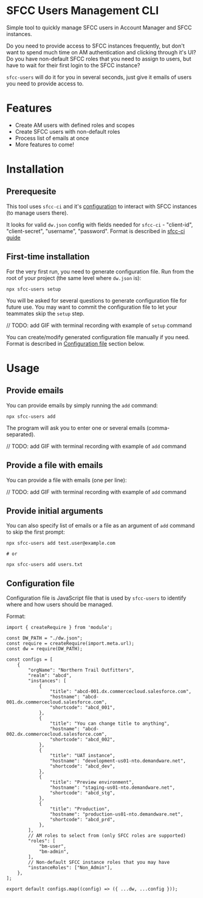 # SFCC Users Management CLI 

Simple tool to quickly manage SFCC users in Account Manager and SFCC instances.

Do you need to provide access to SFCC instances frequently, but don't want to spend much time on AM authentication and clicking through it's UI? Do you have non-default SFCC roles that you need to assign to users, but have to wait for their first login to the SFCC instance?

`sfcc-users` will do it for you in several seconds, just give it emails of users you need to provide access to.

# Features

- Create AM users with defined roles and scopes
- Create SFCC users with non-default roles
- Process list of emails at once
- More features to come!

# Installation

## Prerequesite

This tool uses `sfcc-ci` and it's [configuration](https://github.com/SalesforceCommerceCloud/sfcc-ci#how-do-i-get-set-up) to interact with SFCC instances (to manage users there).

It looks for valid `dw.json` config with fields needed for `sfcc-ci` - "client-id", "client-secret", "username", "password". Format is described in [sfcc-ci guide](https://github.com/SalesforceCommerceCloud/sfcc-ci#configuration)

## First-time installation

For the very first run, you need to generate configuration file. Run from the root of your project (the same level where `dw.json` is):
```
npx sfcc-users setup
```

You will be asked for several questions to generate configuration file for future use. You may want to commit the configuration file to let your teammates skip the `setup` step.

// TODO: add GIF with terminal recording with example of `setup` command

You can create/modify generated configuration file manually if you need. Format is described in [Configuration file](#configuration-file) section below.

# Usage

## Provide emails

You can provide emails by simply running the `add` command:

```
npx sfcc-users add
```

The program will ask you to enter one or several emails (comma-separated).

// TODO: add GIF with terminal recording with example of `add` command

## Provide a file with emails

You can provide a file with emails (one per line):

// TODO: add GIF with terminal recording with example of `add` command

## Provide initial arguments

You can also specify list of emails or a file as an argument of `add` command to skip the first prompt:

```
npx sfcc-users add test.user@example.com

# or

npx sfcc-users add users.txt
```

## Configuration file

Configuration file is JavaScript file that is used by `sfcc-users` to identify where and how users should be managed.

Format:

```
import { createRequire } from 'module';

const DW_PATH = "./dw.json";
const require = createRequire(import.meta.url);
const dw = require(DW_PATH);

const configs = [
    {
        "orgName": "Northern Trail Outfitters",
        "realm": "abcd",
        "instances": [
            {
                "title": "abcd-001.dx.commercecloud.salesforce.com",
                "hostname": "abcd-001.dx.commercecloud.salesforce.com",
                "shortcode": "abcd_001",
            },
            {
                "title": "You can change title to anything",
                "hostname": "abcd-002.dx.commercecloud.salesforce.com",
                "shortcode": "abcd_002",
            },
            {
                "title": "UAT instance",
                "hostname": "development-us01-nto.demandware.net",
                "shortcode": "abcd_dev",
            },
            {
                "title": "Preview environment",
                "hostname": "staging-us01-nto.demandware.net",
                "shortcode": "abcd_stg",
            },
            {
                "title": "Production",
                "hostname": "production-us01-nto.demandware.net",
                "shortcode": "abcd_prd",
            },
        ],
        // AM roles to select from (only SFCC roles are supported)
        "roles": [
            "bm-user",
            "bm-admin",
        ],
        // Non-default SFCC instance roles that you may have
        "instanceRoles": ["Non_Admin"],
    },
];

export default configs.map((config) => ({ ...dw, ...config }));
```